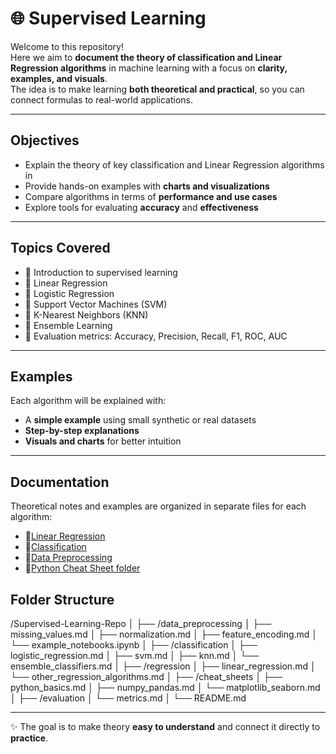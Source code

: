 # 🌐 Supervised Learning

Welcome to this repository!  
Here we aim to **document the theory of classification and Linear Regression algorithms** in machine learning with a focus on **clarity, examples, and visuals**.  
The idea is to make learning **both theoretical and practical**, so you can connect formulas to real-world applications.

---

## Objectives
-  Explain the theory of key classification and Linear Regression algorithms in 
-  Provide hands-on examples with **charts and visualizations**  
-  Compare algorithms in terms of **performance and use cases**  
-  Explore tools for evaluating **accuracy** and **effectiveness**  

---

##  Topics Covered
- 🔹 Introduction to supervised learning
- 🔹 Linear Regression
- 🔹 Logistic Regression  
- 🔹 Support Vector Machines (SVM)
- 🔹 K-Nearest Neighbors (KNN)
- 🔹 Ensemble Learning
- 🔹 Evaluation metrics: Accuracy, Precision, Recall, F1, ROC, AUC  

---

##  Examples
Each algorithm will be explained with:
- A **simple example** using small synthetic or real datasets  
- **Step-by-step explanations**  
- **Visuals and charts** for better intuition  

---
## Documentation

Theoretical notes and examples are organized in separate files for each algorithm:

- 🔹[Linear Regression](./Linear%20Regression)
- 🔹[Classification](./classification)
- 🔹[Data Preprocessing](./Data%20Preprocessing)
- 🔹[Python Cheat Sheet folder](./Python_Cheat_Sheet)
  
## Folder Structure

/Supervised-Learning-Repo
│
├── /data_preprocessing
│   ├── missing_values.md
│   ├── normalization.md
│   ├── feature_encoding.md
│   └── example_notebooks.ipynb
│
├── /classification
│   ├── logistic_regression.md
│   ├── svm.md
│   ├── knn.md
│   └── ensemble_classifiers.md
│
├── /regression
│   ├── linear_regression.md
│   └── other_regression_algorithms.md
│
├── /cheat_sheets
│   ├── python_basics.md
│   ├── numpy_pandas.md
│   └── matplotlib_seaborn.md
│
├── /evaluation
│   └── metrics.md
│
└── README.md


---

✨ The goal is to make theory **easy to understand** and connect it directly to **practice**.
